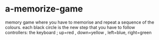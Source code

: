 # a-memorize-game
   memory game where you have to memorise and repeat a sequence of the colours. each black circle is the new step that you have to follow
  controllers: the keyboard ; up=red , down=yellow , left=blue, right=green
